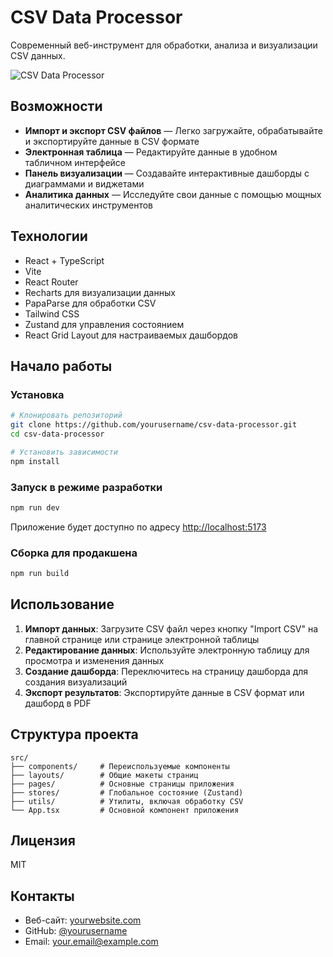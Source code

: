 # CSV Data Processor

Современный веб-инструмент для обработки, анализа и визуализации CSV данных.

![CSV Data Processor](https://placehold.co/600x400?text=CSV+Data+Processor)

## Возможности

- **Импорт и экспорт CSV файлов** — Легко загружайте, обрабатывайте и экспортируйте данные в CSV формате
- **Электронная таблица** — Редактируйте данные в удобном табличном интерфейсе
- **Панель визуализации** — Создавайте интерактивные дашборды с диаграммами и виджетами
- **Аналитика данных** — Исследуйте свои данные с помощью мощных аналитических инструментов

## Технологии

- React + TypeScript
- Vite
- React Router
- Recharts для визуализации данных
- PapaParse для обработки CSV
- Tailwind CSS
- Zustand для управления состоянием
- React Grid Layout для настраиваемых дашбордов

## Начало работы

### Установка

```bash
# Клонировать репозиторий
git clone https://github.com/yourusername/csv-data-processor.git
cd csv-data-processor

# Установить зависимости
npm install
```

### Запуск в режиме разработки

```bash
npm run dev
```

Приложение будет доступно по адресу [http://localhost:5173](http://localhost:5173)

### Сборка для продакшена

```bash
npm run build
```

## Использование

1. **Импорт данных**: Загрузите CSV файл через кнопку "Import CSV" на главной странице или странице электронной таблицы
2. **Редактирование данных**: Используйте электронную таблицу для просмотра и изменения данных
3. **Создание дашборда**: Переключитесь на страницу дашборда для создания визуализаций
4. **Экспорт результатов**: Экспортируйте данные в CSV формат или дашборд в PDF

## Структура проекта

```
src/
├── components/     # Переиспользуемые компоненты
├── layouts/        # Общие макеты страниц
├── pages/          # Основные страницы приложения
├── stores/         # Глобальное состояние (Zustand)
├── utils/          # Утилиты, включая обработку CSV
└── App.tsx         # Основной компонент приложения
```

## Лицензия

MIT

## Контакты

- Веб-сайт: [yourwebsite.com](https://yourwebsite.com)
- GitHub: [@yourusername](https://github.com/yourusername)
- Email: your.email@example.com 
